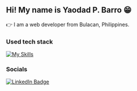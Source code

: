 ## Hi! My name is Yaodad P. Barro 😁

👉 I am a web developer from Bulacan, Philippines.

### Used tech stack

[![My Skills](https://skillicons.dev/icons?i=html,css,tailwind,js,mongodb,express,react,nodejs,github,vite,vscode)](https://skillicons.dev)

### Socials

<div id="badges">
  <a href="https://www.linkedin.com/in/wrwerwerwe/">
    <img src="https://img.shields.io/badge/LinkedIn-blue?style=for-the-badge&logo=linkedin&logoColor=white" alt="LinkedIn Badge"/>
  </a>
</div>
